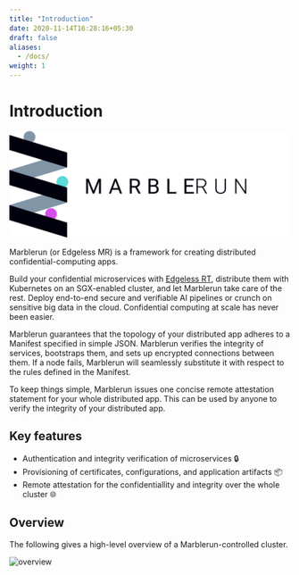 ```yaml
---
title: "Introduction"
date: 2020-11-14T16:28:16+05:30
draft: false
aliases:
  - /docs/
weight: 1
---
```


# Introduction

![logo](/img/mr_logo.svg)

Marblerun (or Edgeless MR) is a framework for creating distributed confidential-computing apps.

Build your confidential microservices with [Edgeless RT][edgelessrt], distribute them with Kubernetes on an SGX-enabled cluster, and let Marblerun take care of the rest. Deploy end-to-end secure and verifiable AI pipelines or crunch on sensitive big data in the cloud. Confidential computing at scale has never been easier.

Marblerun guarantees that the topology of your distributed app adheres to a Manifest specified in simple JSON. Marblerun verifies the integrity of services, bootstraps them, and sets up encrypted connections between them. If a node fails, Marblerun will seamlessly substitute it with respect to the rules defined in the Manifest.

To keep things simple, Marblerun issues one concise remote attestation statement for your whole distributed app. This can be used by anyone to verify the integrity of your distributed app.

## Key features

* Authentication and integrity verification of microservices :lock:
* Provisioning of certificates, configurations, and application artifacts :package:
* Remote attestation for the confidentiallity and integrity over the whole cluster :globe_with_meridians:

## Overview

The following gives a high-level overview of a Marblerun-controlled cluster.

<img src="assets/overview.svg" alt="overview" width="600"/>

<!-- refs -->
[edgelessrt]: https://github.com/edgelesssys/edgelessrt
